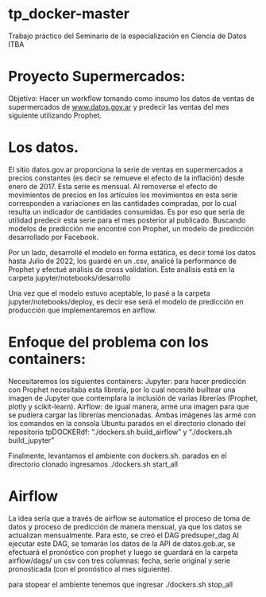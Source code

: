 # tp_docker-master
Trabajo práctico del Seminario de la especialización en Ciencia de Datos ITBA

# Proyecto Supermercados:

Objetivo: Hacer un workflow tomando como insumo los datos de ventas de supermercados de www.datos.gov.ar y predecir las ventas del mes siguiente utilizando Prophet.

# Los datos.
El sitio datos.gov.ar proporciona la serie de ventas en supermercados a precios constantes (es decir se remueve el efecto de la inflación) desde enero de 2017. Esta serie es mensual. 
Al removerse el efecto de movimientos de precios en los artículos los movimientos en esta serie corresponden a variaciones en las cantidades compradas, por lo cual resulta un indicador de cantidades consumidas.
Es por eso que sería de utilidad predecir esta serie para el mes posterior al publicado.
Buscando modelos de predicción me encontré con Prophet, un modelo de predicción desarrollado por Facebook.

Por un lado, desarrollé el modelo en forma estática, es decir tomé los datos hasta Julio de 2022, los guardé en un .csv, analicé la performance de Prophet y efectué análisis de cross validation. Este análisis está en la carpeta jupyter/notebooks/desarrollo

Una vez que el modelo estuvo aceptable, lo pasé a la carpeta jupyter/notebooks/deploy, es decir ese será el modelo de predicción en producción que implementaremos en airflow. 

# Enfoque del problema con los containers:

Necesitaremos los siguientes containers:
Jupyter: para hacer predicción con Prophet necesitaba esta librería, por lo cual necesité builtear una imagen de Jupyter que contemplara la inclusión de varias librerías (Prophet, plotly y scikit-learn).
Airflow: de igual manera, armé una imagen para que se pudiera cargar las librerías mencionadas.
Ambas imágenes las armé con los comandos en la consola Ubuntu parados en el directorio clonado del repositorio tpDOCKERdf:  “./dockers.sh build_airflow” y “./dockers.sh build_jupyter”

Finalmente, levantamos el ambiente con dockers.sh.
parados en el directorio clonado ingresamos ./dockers.sh start_all
 
# Airflow

La idea sería que a través de airflow se automatice el proceso de toma de datos y proceso de predicción de manera mensual, ya que los datos se actualizan mensualmente.
Para esto, se creó el DAG predsuper_dag
Al ejecutar este DAG, se tomarán los datos de la API de datos.gob.ar, se efectuará el pronóstico con prophet y luego se guardará en la carpeta airflow/dags/ un csv con tres columnas: fecha, serie original y serie pronosticada (con el pronóstico al mes siguiente).

para stopear el ambiente tenemos que ingresar ./dockers.sh stop_all
